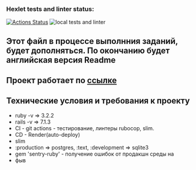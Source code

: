 ### Hexlet tests and linter status:
[![Actions Status](https://github.com/tovarish39/rails-project-65/actions/workflows/hexlet-check.yml/badge.svg)](https://github.com/tovarish39/rails-project-65/actions)
![local tests and linter](https://github.com/tovarish39/rails-project-65/actions/workflows/rubyonrails.yml/badge.svg)

## Этот файл в процессе выполнния заданий, будет дополняться. По окончанию будет английская версия Readme

## Проект работает по [ссылке](https://rails-project-65-qkap.onrender.com)

## Технические условия и требования к проекту
- ruby -v => 3.2.2
- rails -v => 7.1.3
- CI - git actions - тестирование, линтеры rubocop, slim.
- CD - Render(auto-deploy)
- slim 
- :production => postgres, :text, :development => sqlite3
- gem 'sentry-ruby' - получение ошибок от продакшн среды на 
- фыв